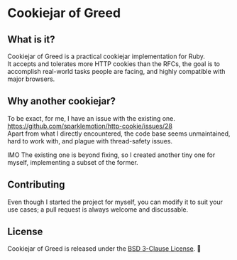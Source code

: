 # Cookiejar of Greed

## What is it?

Cookiejar of Greed is a practical cookiejar implementation for Ruby.  
It accepts and tolerates more HTTP cookies than the RFCs,
the goal is to accomplish real-world tasks people are facing,
and highly compatible with major browsers.

## Why another cookiejar?

To be exact, for me, I have an issue with the existing one.  
https://github.com/sparklemotion/http-cookie/issues/28  
Apart from what I directly encountered,
the code base seems unmaintained, hard to work with,
and plague with thread-safety issues.

IMO The existing one is beyond fixing, so I created another tiny one for myself,
implementing a subset of the former.

## Contributing

Even though I started the project for myself,
you can modify it to suit your use cases;
a pull request is always welcome and discussable.

## License

Cookiejar of Greed is released under the [BSD 3-Clause License](LICENSE.md). :tada:
